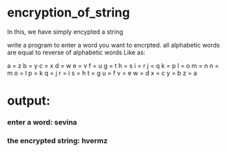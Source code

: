 # encryption_of_string
In this, we have simply encypted a string

write a program to enter a word you want to encrpted. all alphabetic words are equal to reverse of alphabetic words Like as:

a = z
b = y
c = x
d = w
e = v
f = u
g = t
h = s
i = r
j = q
k = p
l = o
m = n
n = m 
o = l
p = k 
q = j
r = i
s = h
t = g
u = f
v = e
w = d
x = c
y = b
z = a

# output: 
### enter a word: sevina
### the encrypted string: hvermz
